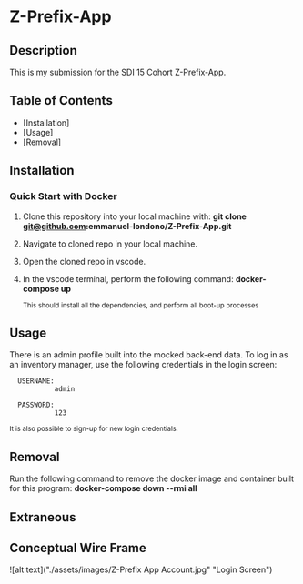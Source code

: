 # Z-Prefix-App




## Description

This is my submission for the SDI 15 Cohort Z-Prefix-App.


## Table of Contents

- [Installation]
- [Usage]
- [Removal]



## Installation

### Quick Start with Docker


1. Clone this repository into your local machine with:       **git clone git@github.com:emmanuel-londono/Z-Prefix-App.git**

2. Navigate to cloned repo in your local machine.

3. Open the cloned repo in vscode.

4. In the vscode terminal, perform the following command:   **docker-compose up**

	<sub> This should install all the dependencies, and perform all boot-up processes</sub>


## Usage

There is an admin profile built into the mocked back-end data. To log in as an inventory manager, use the following credentials in the login screen: 


      USERNAME:
               admin
               
      PASSWORD:
               123
	              
<sub>It is also possible to sign-up for new login credentials. </sub>


## Removal

Run the following command to remove the docker image and container built for this program: **docker-compose down --rmi all**


## Extraneous

## Conceptual Wire Frame

![alt text]("./assets/images/Z-Prefix App Account.jpg" "Login Screen")



